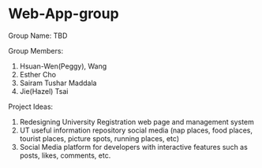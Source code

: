 # Web-App-group

Group Name: TBD

Group Members:

1. Hsuan-Wen(Peggy), Wang
2. Esther Cho
3. Sairam Tushar Maddala
4. Jie(Hazel) Tsai

Project Ideas:

1. Redesigning University Registration web page and management system
2. UT useful information repository social media (nap places, food places, tourist places, picture spots, running places, etc)
3. Social Media platform for developers with interactive features such as posts, likes, comments, etc.
